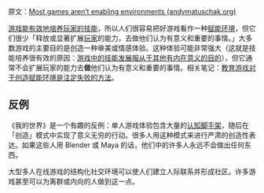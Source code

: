 原文：[Most games aren’t enabling environments (andymatuschak.org)](https://notes.andymatuschak.org/z6DCZK1JtHU3waXWTk5UbNt3kXU4WRT9EwNND)

[游戏能有效地培养玩家的技能](https://notes.andymatuschak.org/z2J6v5xtfJaeW5KFF6fNwkHxLWQonxuUA5ndg)，所以人们很容易把好游戏看作一种[赋能环境](https://notes.andymatuschak.org/z3DaBP4vN1dutjUgrk3jbEeNxScccvDCxDgXe)，但它们很少「释放或显著扩展[玩家](https://notes.andymatuschak.org/z6DCZK1JtHU3waXWTk5UbNt3kXU4WRT9EwNND)的能力，去做他们认为有意义和重要的事情。」大多数游戏的主要目的是创造一种审美或情感体验。这种体验可能非常强大（这就是技能培养很有效的原因：[游戏中的技能发展服从于其他有内在意义的目的](https://notes.andymatuschak.org/zeb2g4gblphxgkzavqq7v7iuqe5b8jghnfkw)），但它通常不会扩展玩家的能力去**做**他们认为有意义和重要的事情。相关笔记：[教育游戏对于创造赋能环境是注定失败的方法](https://notes.andymatuschak.org/z7wPt3dxX5hp6LK3PLUBTJXxk7kAhMuh8UDck)。

## 反例

《我的世界》是一个有趣的反例：单人游戏体验包含大量的[认知脚手架](https://notes.andymatuschak.org/z8ZWYXFwXV38qiCgRx7zf2ySy9WCxWvcizNVr)，随后在「创造」模式中实现了意义无穷的行动。很多人用这种模式来进行严肃的创造性表达。如果这些人用 Blender 或 Maya 的话，他们中的许多人永远不会做出任何东西。

大型多人在线游戏的结构化社交环境可以使人们建立人际联系并形成社区。许多游戏甚至可以为离群或内向的人做到这一点。